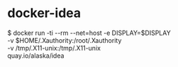 # docker-idea

$ docker run -ti --rm --net=host -e DISPLAY=$DISPLAY \
             -v $HOME/.Xauthority:/root/.Xauthority \
             -v /tmp/.X11-unix:/tmp/.X11-unix \
             quay.io/alaska/idea
